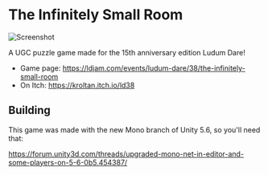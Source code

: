 # The Infinitely Small Room

![Screenshot](https://img.itch.zone/aW1hZ2UvMTM3NDM4LzYyOTIyNC5wbmc=/original/bVSHcO.png)

A UGC puzzle game made for the 15th anniversary edition Ludum Dare!

 - Game page: https://ldjam.com/events/ludum-dare/38/the-infinitely-small-room
 - On Itch: https://kroltan.itch.io/ld38
 

## Building

This game was made with the new Mono branch of Unity 5.6, so you'll need that:

https://forum.unity3d.com/threads/upgraded-mono-net-in-editor-and-some-players-on-5-6-0b5.454387/
